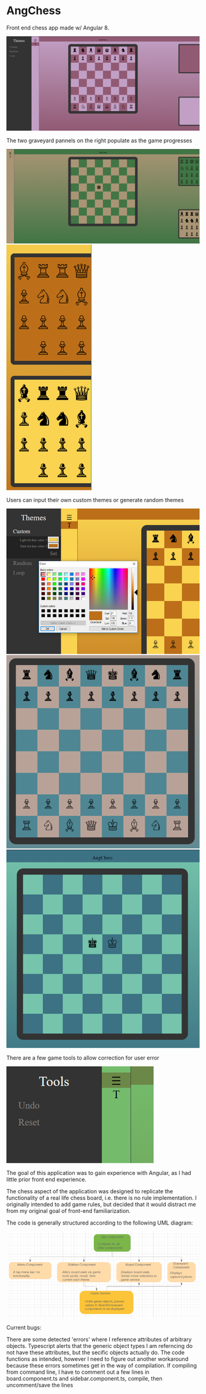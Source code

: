 # AngChess
Front end chess app made w/ Angular 8. 

![](https://github.com/4ist/AngChess/blob/master/screenshots/pinkPurp.PNG)

The two graveyard pannels on the right populate as the game progresses 

![](https://github.com/4ist/AngChess/blob/master/screenshots/showGraveyard.PNG)
![](https://github.com/4ist/AngChess/blob/master/screenshots/zoomGraveyard.PNG)

Users can input their own custom themes or generate random themes 

![](https://github.com/4ist/AngChess/blob/master/screenshots/customTheme.PNG)
![](https://github.com/4ist/AngChess/blob/master/screenshots/BoardCloseup.PNG)
![](https://github.com/4ist/AngChess/blob/master/screenshots/emptyBoard.PNG)

There are a few game tools to allow correction for user error 

![](https://github.com/4ist/AngChess/blob/master/screenshots/toolsNav.PNG)


The goal of this application was to gain experience with Angular, as I had little prior front end experience. 

The chess aspect of the application was designed to replicate the functionality of a real life chess board, i.e. there is no rule implementation. I originally intended to add game rules, but decided that it would distract me from my original goal of front-end familiarization. 

The code is generally structured according to the following UML diagram:

![](https://github.com/4ist/AngChess/blob/master/screenshots/UML.PNG)


Current bugs:

There are some detected 'errors' where I reference attributes of arbitrary objects. Typescript alerts that the generic object types I am referncing do not have these attributes, but the secific objects actually do. The code functions as intended, however I need to figure out another workaround because these errors sometimes get in the way of compilation. If compiling from command line, I have to comment out a few lines in board.component.ts and sidebar.component.ts, compile, then uncomment/save the lines
